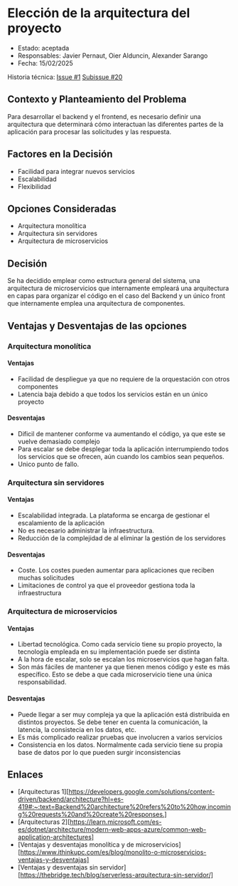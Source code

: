# Elección de la arquitectura del proyecto

* Estado: aceptada
* Responsables: Javier Pernaut, Oier Alduncin, Alexander Sarango
* Fecha: 15/02/2025

Historia técnica: [Issue #1](https://github.com/oielay/GTIO_Votacion/issues/1) [Subissue #20](https://github.com/oielay/GTIO_Votacion/issues/20)


## Contexto y Planteamiento del Problema
Para desarrollar el backend y el frontend, es necesario definir una arquitectura que determinará cómo interactuan las diferentes partes de la aplicación para procesar las solicitudes y las respuesta.

## Factores en la Decisión 

* Facilidad para integrar nuevos servicios
* Escalabilidad
* Flexibilidad

## Opciones Consideradas

* Arquitectura monolítica
* Arquitectura sin servidores
* Arquitectura de microservicios

## Decisión

Se ha decidido emplear como estructura general del sistema, una arquitectura de microservicios que internamente empleará una arquitectura en capas para organizar el código en el caso del Backend y un único front que internamente emplea una arquitectura de componentes.

## Ventajas y Desventajas de las opciones

### Arquitectura monolítica
#### Ventajas

* Facilidad de despliegue ya que no requiere de la orquestación con otros componentes
* Latencia baja debido a que todos los servicios están en un único proyecto

#### Desventajas

* Dificil de mantener conforme va aumentando el código, ya que este se vuelve demasiado complejo
* Para escalar se debe desplegar toda la aplicación interrumpiendo todos los servicios que se ofrecen, aún cuando los cambios sean pequeños.
* Unico punto de fallo. 

### Arquitectura sin servidores

#### Ventajas
* Escalabilidad integrada. La plataforma se encarga de gestionar el escalamiento de la aplicación
* No es necesario administrar la infraestructura.
* Reducción de la complejidad de al eliminar la gestión de los servidores

#### Desventajas
* Coste. Los costes pueden aumentar para aplicaciones que reciben muchas solicitudes
* Limitaciones de control ya que el proveedor gestiona toda la infraestructura


### Arquitectura de microservicios

#### Ventajas

* Libertad tecnológica. Como cada servicio tiene su propio proyecto, la tecnología empleada en su implementación puede ser distinta
* A la hora de escalar, solo se escalan los microservicios que hagan falta.
* Son más fáciles de mantener ya que tienen menos código y este es más específico. Esto se debe a que cada microservicio tiene una única responsabilidad.

#### Desventajas

* Puede llegar a ser muy compleja ya que la aplicación está distribuida en distintos proyectos. Se debe tener en cuenta la comunicación, la latencia, la consistecia en los datos, etc.
* Es más complicado realizar pruebas que involucren a varios servicios
* Consistencia en los datos. Normalmente cada servicio tiene su propia base de datos por lo que pueden surgir inconsistencias

## Enlaces 

* [Arquitecturas 1][https://developers.google.com/solutions/content-driven/backend/architecture?hl=es-419#:~:text=Backend%20architecture%20refers%20to%20how,incoming%20requests%20and%20create%20responses.]
* [Arquitecturas 2][https://learn.microsoft.com/es-es/dotnet/architecture/modern-web-apps-azure/common-web-application-architectures]
* [Ventajas y desventajas monolítica y de microservicios][https://www.ithinkupc.com/es/blog/monolito-o-microservicios-ventajas-y-desventajas]
* [Ventajas y desventajas sin servidor][https://thebridge.tech/blog/serverless-arquitectura-sin-servidor/]



